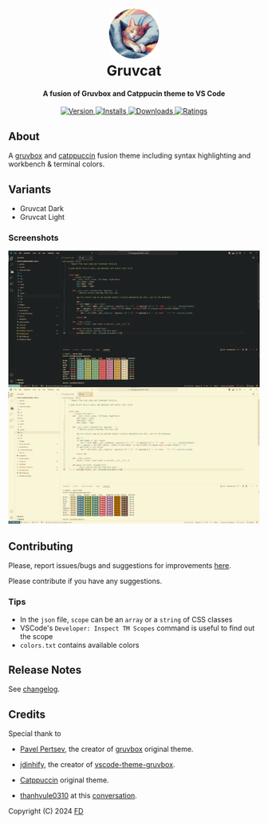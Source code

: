 <h1 align="center">
  <br>
  <a href="https://marketplace.visualstudio.com/items?itemName=frsqredm.gruvcat">
    <img src="https://raw.githubusercontent.com/frsqredm/vscode-gruvcat-theme/master/images/icon.png" width="100" height="100">
  </a>
  <br>
  Gruvcat
  <br>
</h1>

<h4 align="center">A fusion of Gruvbox and Catppucin theme to VS Code</h4>

<p align="center">
  <a href="https://marketplace.visualstudio.com/items?itemName=frsqredm.gruvcat">
    <img src="https://img.shields.io/visual-studio-marketplace/v/frsqredm.gruvcat?style=flat-square&labelColor=7c6f64&color=689d6a" alt="Version">
  </a>
  <a href="https://marketplace.visualstudio.com/items?itemName=frsqredm.gruvcat">
    <img src="https://img.shields.io/visual-studio-marketplace/i/frsqredm.gruvcat?style=flat-square&labelColor=7c6f64&color=689d6a" alt="Installs">
  </a>
  <a href="https://marketplace.visualstudio.com/items?itemName=frsqredm.gruvcat">
    <img src="https://img.shields.io/visual-studio-marketplace/d/frsqredm.gruvcat?style=flat-square&labelColor=7c6f64&color=689d6a" alt="Downloads">
  </a>
  <a href="https://marketplace.visualstudio.com/items?itemName=frsqredm.gruvcat">
    <img src="https://img.shields.io/visual-studio-marketplace/r/frsqredm.gruvcat?style=flat-square&labelColor=7c6f64&color=689d6a" alt="Ratings">
  </a>
</p>

## About

A [gruvbox](https://github.com/morhetz/gruvbox) and [catppuccin](https://github.com/catppuccin/catppuccin) fusion theme including syntax highlighting and workbench & terminal colors.

## Variants

- Gruvcat Dark
- Gruvcat Light

### Screenshots

![screenshots](images/screenshots.png)

## Contributing

Please, report issues/bugs and suggestions for improvements [here](https://github.com/frsqredm/vscode-gruvcat-theme/issues).

Please contribute if you have any suggestions.

### Tips

- In the `json` file, `scope` can be an `array` or a `string` of CSS classes
- VSCode's `Developer: Inspect TM Scopes` command is useful to find out the scope
- `colors.txt` contains available colors

## Release Notes

See [changelog](CHANGELOG.md).

## Credits

Special thank to 
- [Pavel Pertsev](https://github.com/morhetz), the creator of [gruvbox](https://github.com/morhetz/gruvbox) original theme.

- [jdinhify](https://github.com/jdinhify), the creator of [vscode-theme-gruvbox](https://github.com/jdinhify/vscode-theme-gruvbox).

- [Catppuccin](https://github.com/catppuccin/catppuccin) original theme.

- [thanhvule0310](https://github.com/thanhvule0310) at this [conversation](https://github.com/catppuccin/nvim/discussions/323#discussioncomment-5287724).

Copyright (C) 2024 [FD](https://github.com/frsqredm)
